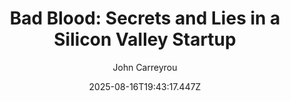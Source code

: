 ---
title: "Bad Blood: Secrets and Lies in a Silicon Valley Startup"
date: "2025-08-16T19:43:17.447Z"
author: "John Carreyrou"
read_year: "NO"
recommendation: '4'
url: /bookshelf/bad-blood-secrets-and-lies-in-a-silicon-valley-startup
---